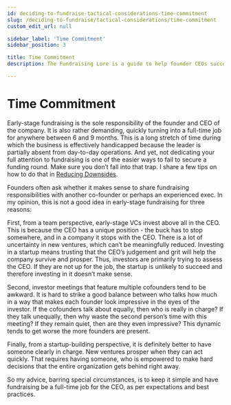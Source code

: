 ```yaml
---
id: deciding-to-fundraise-tactical-considerations-time-commitment
slug: /deciding-to-fundraise/tactical-considerations/time-commitment
custom_edit_url: null

sidebar_label: 'Time Commitment'
sidebar_position: 3

title: Time Commitment
description: The Fundraising Lore is a guide to help founder CEOs successfully raise early-stage VC financing from Silicon Valley investors.

---
```


# Time Commitment

Early-stage fundraising is the sole responsibility of the founder and CEO of the company. It is also rather demanding, quickly turning into a full-time job for anywhere between 6 and 9 months. This is a long stretch of time during which the business is effectively handicapped because the leader is partially absent from day-to-day operations. And yet, not dedicating your full attention to fundraising is one of the easier ways to fail to secure a funding round. Make sure you don’t fall into that trap. I share a few tips on how to do that in [Reducing Downsides](/phase-i-preparation/prepare-the-company/reducing-downsides). 

Founders often ask whether it makes sense to share fundraising responsibilities with another co-founder or perhaps an experienced exec. In my opinion, this is not a good idea in early-stage fundraising for three reasons:

First, from a team perspective, early-stage VCs invest above all in the CEO. This is because the CEO has a unique position - the buck has to stop somewhere, and in a company it stops with the CEO. There is a lot of uncertainty in new ventures, which can’t be meaningfully reduced. Investing in a startup means trusting that the CEO’s judgement and grit will help the company survive and prosper. Thus, investors are primarily trying to assess the CEO. If they are not up for the job, the startup is unlikely to succeed and therefore investing in it doesn’t make sense. 

Second, investor meetings that feature multiple cofounders tend to be awkward. It is hard to strike a good balance between who talks how much in a way that makes each founder look impressive in the eyes of the investor. If the cofounders talk about equally, then who is really in charge? If they talk unequally, then why waste the second person’s time with this meeting? If they remain quiet, then are they even impressive? This dynamic tends to get worse the more founders are present. 

Finally, from a startup-building perspective, it is definitely better to have someone clearly in charge. New ventures prosper when they can act quickly. That requires having someone, who is empowered to make hard decisions that the entire organization gets behind right away.

So my advice, barring special circumstances, is to keep it simple and have fundraising be a full-time job for the CEO, as per expectations and best practices.